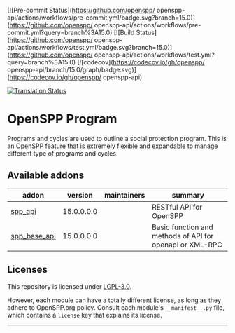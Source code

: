 
<!-- /!\ Non OCA Context : Set here the badge of your runbot / runboat instance. -->
[![Pre-commit Status](https://github.com/openspp/ openspp-api/actions/workflows/pre-commit.yml/badge.svg?branch=15.0)](https://github.com/openspp/ openspp-api/actions/workflows/pre-commit.yml?query=branch%3A15.0)
[![Build Status](https://github.com/openspp/ openspp-api/actions/workflows/test.yml/badge.svg?branch=15.0)](https://github.com/openspp/ openspp-api/actions/workflows/test.yml?query=branch%3A15.0)
[![codecov](https://codecov.io/gh/openspp/ openspp-api/branch/15.0/graph/badge.svg)](https://codecov.io/gh/openspp/ openspp-api)
<!-- /!\ Non OCA Context : Set here the badge of your translation instance. -->
[![Translation Status](https://translate.openspp.org/widgets/openspp/-/svg-badge.svg)](https://translate.openspp.org/engage/openspp/?utm_source=widget)

<!-- /!\ do not modify above this line -->

# OpenSPP Program

Programs and cycles are used to outline a social protection program. This is an OpenSPP feature that is extremely flexible and expandable to manage different type of programs and cycles.

<!-- /!\ do not modify below this line -->

<!-- prettier-ignore-start -->

[//]: # (addons)

Available addons
----------------
addon | version | maintainers | summary
--- | --- | --- | ---
[spp_api](spp_api/) | 15.0.0.0.0 |  | RESTful API for OpenSPP
[spp_base_api](spp_base_api/) | 15.0.0.0.0 |  | Basic function and methods of API for openapi or XML-RPC

[//]: # (end addons)

<!-- prettier-ignore-end -->

## Licenses

This repository is licensed under [LGPL-3.0](LICENSE).

However, each module can have a totally different license, as long as they adhere to OpenSPP.org
policy. Consult each module's `__manifest__.py` file, which contains a `license` key
that explains its license.

----
<!-- /!\ Non OCA Context : Set here the full description of your organization. -->
